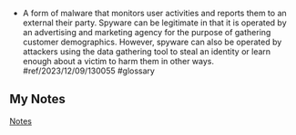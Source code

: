 - A form of malware that monitors user activities and reports them to an external their party. Spyware can be legitimate in that it is operated by an advertising and marketing agency for the purpose of gathering customer demographics. However, spyware can also be operated by attackers using the data gathering tool to steal an identity or learn enough about a victim to harm them in other ways. #ref/2023/12/09/130055 #glossary
## My Notes
[Notes](mynotes/spyware-notes.md)
